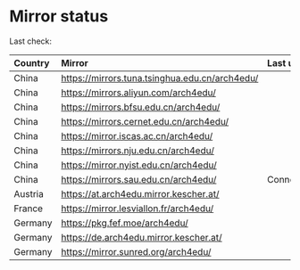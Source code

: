 <script src="./time.js"></script>
# Mirror status
Last check: <script type="text/javascript">localize(1706272266.4171042);</script>

|Country|Mirror|Last update|
|:------|:-----|:----------|
|China|https://mirrors.tuna.tsinghua.edu.cn/arch4edu/|<script type="text/javascript">localize(1706250655);</script>|
|China|https://mirrors.aliyun.com/arch4edu/|<script type="text/javascript">localize(1706250655);</script>|
|China|https://mirrors.bfsu.edu.cn/arch4edu/|<script type="text/javascript">localize(1706250655);</script>|
|China|https://mirrors.cernet.edu.cn/arch4edu/|<script type="text/javascript">localize(1706250655);</script>|
|China|https://mirror.iscas.ac.cn/arch4edu/|<script type="text/javascript">localize(1706250655);</script>|
|China|https://mirrors.nju.edu.cn/arch4edu/|<script type="text/javascript">localize(1706207573);</script>|
|China|https://mirror.nyist.edu.cn/arch4edu/|<script type="text/javascript">localize(1706250655);</script>|
|China|https://mirrors.sau.edu.cn/arch4edu/|ConnectionError|
|Austria|https://at.arch4edu.mirror.kescher.at/|<script type="text/javascript">localize(1706250655);</script>|
|France|https://mirror.lesviallon.fr/arch4edu/|<script type="text/javascript">localize(1706207573);</script>|
|Germany|https://pkg.fef.moe/arch4edu/|<script type="text/javascript">localize(1706250655);</script>|
|Germany|https://de.arch4edu.mirror.kescher.at/|<script type="text/javascript">localize(1706250655);</script>|
|Germany|https://mirror.sunred.org/arch4edu/|<script type="text/javascript">localize(1706250655);</script>|

<script src="./tablefilter/tablefilter.js"></script>
<script src="./table.js"></script>